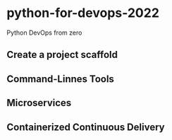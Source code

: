 # python-for-devops-2022

Python DevOps from zero

## Create a project scaffold

## Command-Linnes Tools

## Microservices

## Containerized Continuous Delivery
